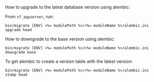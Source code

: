 How to upgrade to the latest database version using alembic:

From `sf_appserver`, run:
    

```
bin/migrate [ENV] <%= modulePath %>/<%= moduleName %>/alembic.ini upgrade head
```

How to downgrade to the base version using alembic:

```
bin/migrate [ENV] <%= modulePath %>/<%= moduleName %>/alembic.ini downgrade base
```

To get alembic to create a version table with the latest version:

```
bin/migrate [ENV] <%= modulePath %>/<%= moduleName %>/alembic.ini stamp head
```
